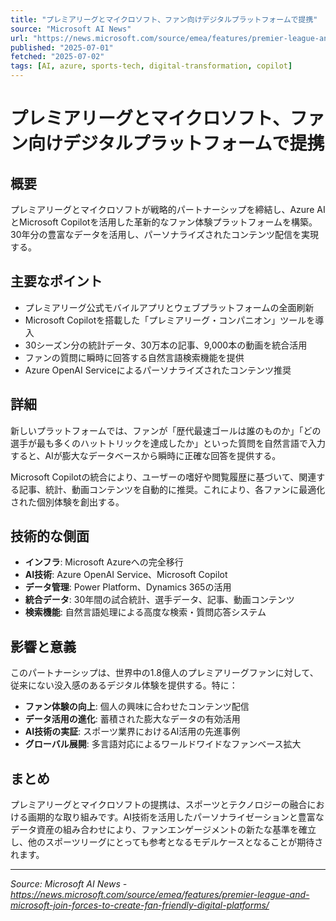 ```yaml
---
title: "プレミアリーグとマイクロソフト、ファン向けデジタルプラットフォームで提携"
source: "Microsoft AI News"
url: "https://news.microsoft.com/source/emea/features/premier-league-and-microsoft-join-forces-to-create-fan-friendly-digital-platforms/"
published: "2025-07-01"
fetched: "2025-07-02"
tags: [AI, azure, sports-tech, digital-transformation, copilot]
---
```


# プレミアリーグとマイクロソフト、ファン向けデジタルプラットフォームで提携

## 概要
プレミアリーグとマイクロソフトが戦略的パートナーシップを締結し、Azure AIとMicrosoft Copilotを活用した革新的なファン体験プラットフォームを構築。30年分の豊富なデータを活用し、パーソナライズされたコンテンツ配信を実現する。

## 主要なポイント
- プレミアリーグ公式モバイルアプリとウェブプラットフォームの全面刷新
- Microsoft Copilotを搭載した「プレミアリーグ・コンパニオン」ツールを導入
- 30シーズン分の統計データ、30万本の記事、9,000本の動画を統合活用
- ファンの質問に瞬時に回答する自然言語検索機能を提供
- Azure OpenAI Serviceによるパーソナライズされたコンテンツ推奨

## 詳細
新しいプラットフォームでは、ファンが「歴代最速ゴールは誰のものか」「どの選手が最も多くのハットトリックを達成したか」といった質問を自然言語で入力すると、AIが膨大なデータベースから瞬時に正確な回答を提供する。

Microsoft Copilotの統合により、ユーザーの嗜好や閲覧履歴に基づいて、関連する記事、統計、動画コンテンツを自動的に推奨。これにより、各ファンに最適化された個別体験を創出する。

## 技術的な側面
- **インフラ**: Microsoft Azureへの完全移行
- **AI技術**: Azure OpenAI Service、Microsoft Copilot
- **データ管理**: Power Platform、Dynamics 365の活用
- **統合データ**: 30年間の試合統計、選手データ、記事、動画コンテンツ
- **検索機能**: 自然言語処理による高度な検索・質問応答システム

## 影響と意義
このパートナーシップは、世界中の1.8億人のプレミアリーグファンに対して、従来にない没入感のあるデジタル体験を提供する。特に：

- **ファン体験の向上**: 個人の興味に合わせたコンテンツ配信
- **データ活用の進化**: 蓄積された膨大なデータの有効活用
- **AI技術の実証**: スポーツ業界におけるAI活用の先進事例
- **グローバル展開**: 多言語対応によるワールドワイドなファンベース拡大

## まとめ
プレミアリーグとマイクロソフトの提携は、スポーツとテクノロジーの融合における画期的な取り組みです。AI技術を活用したパーソナライゼーションと豊富なデータ資産の組み合わせにより、ファンエンゲージメントの新たな基準を確立し、他のスポーツリーグにとっても参考となるモデルケースとなることが期待されます。

---
*Source: Microsoft AI News - <https://news.microsoft.com/source/emea/features/premier-league-and-microsoft-join-forces-to-create-fan-friendly-digital-platforms/>*